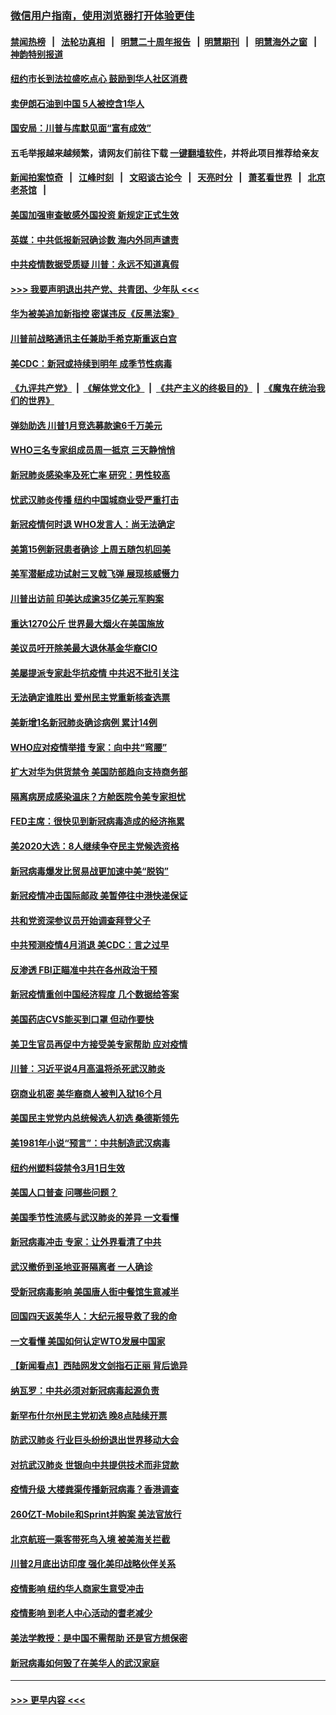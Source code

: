 ### [微信用户指南，使用浏览器打开体验更佳](https://github.com/gfw-breaker/banned-news1/blob/master/indexes/wechat-guide.md?t=0)
#### [禁闻热榜](热点新闻.md?t=0)  &nbsp;&nbsp;|&nbsp;&nbsp; [法轮功真相](https://github.com/gfw-breaker/truth/blob/master/README.md?t=0) &nbsp;&nbsp;|&nbsp;&nbsp; [明慧二十周年报告](https://github.com/gfw-breaker/mh-reports/blob/master/README.md?t=0) &nbsp;&nbsp;|&nbsp;&nbsp;[明慧期刊](https://github.com/gfw-breaker/mh-qikan) &nbsp;&nbsp;|&nbsp;&nbsp; [明慧海外之窗](https://github.com/gfw-breaker/mh-news/blob/master/README.md?t=0) &nbsp;&nbsp;|&nbsp;&nbsp; [神韵特别报道](https://github.com/gfw-breaker/mh-news/blob/master/shenyun.md?t=0)
#### [纽约市长到法拉盛吃点心  鼓励到华人社区消费](../pages/nsc412/n11868197.md?t=02141955) 
#### [卖伊朗石油到中国  5人被控含1华人](../pages/nsc412/n11867988.md?t=02141955) 
#### [国安局：川普与库默见面“富有成效”](../pages/nsc412/n11867976.md?t=02141955) 
#### 五毛举报越来越频繁，请网友们前往下载 [一键翻墙软件](https://github.com/gfw-breaker/ssr-accounts)，并将此项目推荐给亲友
#### [新闻拍案惊奇](https://github.com/gfw-breaker/banned-news1/blob/master/pages/link4.md) &nbsp;&nbsp;|&nbsp;&nbsp; [江峰时刻](https://github.com/gfw-breaker/banned-news1/blob/master/pages/link4.md) &nbsp;&nbsp;|&nbsp;&nbsp; [文昭谈古论今](https://github.com/gfw-breaker/banned-news1/blob/master/pages/link4.md) &nbsp;&nbsp;|&nbsp;&nbsp; [天亮时分](https://github.com/gfw-breaker/banned-news1/blob/master/pages/link4.md) &nbsp;&nbsp;|&nbsp;&nbsp; [萧茗看世界](https://github.com/gfw-breaker/banned-news1/blob/master/pages/link4.md) &nbsp;&nbsp;|&nbsp;&nbsp; [北京老茶馆](https://github.com/gfw-breaker/banned-news1/blob/master/pages/link4.md) &nbsp;&nbsp;|&nbsp;&nbsp; 
#### [美国加强审查敏感外国投资 新规定正式生效](../pages/nsc412/n11868041.md?t=02141955) 
#### [英媒：中共低报新冠确诊数 海内外同声谴责](../pages/nsc412/n11867421.md?t=02141955) 
#### [中共疫情数据受质疑 川普：永远不知道真假](../pages/nsc412/n11867195.md?t=02141955) 
#### [>>> 我要声明退出共产党、共青团、少年队 <<<](https://github.com/begood0513/goodnews/blob/master/quit/letter.md) 
#### [华为被美追加新指控 密谋违反《反黑法案》](../pages/nsc412/n11867191.md?t=02141955) 
#### [川普前战略通讯主任兼助手希克斯重返白宫](../pages/nsc412/n11867104.md?t=02141955) 
#### [美CDC：新冠或持续到明年 成季节性病毒](../pages/nsc412/n11867279.md?t=02141955) 
#### [《九评共产党》](https://github.com/begood0513/9ping.md/blob/master/README.md) &nbsp;|&nbsp; [《解体党文化》](../../../../jtdwh.md/blob/master/README.md)  &nbsp;|&nbsp; [《共产主义的终极目的》](../../../../gczydzjmd.md/blob/master/README.md) &nbsp;|&nbsp; [《魔鬼在统治我们的世界》](../../../../mgztzwmdsj.md/blob/master/README.md) 
#### [弹劾助选 川普1月竞选募款逾6千万美元](../pages/nsc412/n11866950.md?t=02141955) 
#### [WHO三名专家组成员周一抵京 三天静悄悄](../pages/nsc412/n11866947.md?t=02141955) 
#### [新冠肺炎感染率及死亡率 研究：男性较高](../pages/nsc412/n11866956.md?t=02141955) 
#### [忧武汉肺炎传播 纽约中国城商业受严重打击](../pages/nsc412/n11866902.md?t=02141955) 
#### [新冠疫情何时退 WHO发言人：尚无法确定](../pages/nsc412/n11866864.md?t=02141955) 
#### [美第15例新冠患者确诊 上周五随包机回美](../pages/nsc412/n11866852.md?t=02141955) 
#### [美军潜艇成功试射三叉戟飞弹 展现核威慑力](../pages/nsc412/n11866046.md?t=02141955) 
#### [川普出访前 印美达成逾35亿美元军购案](../pages/nsc412/n11865444.md?t=02141955) 
#### [重达1270公斤 世界最大烟火在美国施放](../pages/nsc412/n11865198.md?t=02141955) 
#### [美议员吁开除美最大退休基金华裔CIO](../pages/nsc412/n11865230.md?t=02141955) 
#### [美屡提派专家赴华抗疫情 中共迟不批引关注](../pages/nsc412/n11864719.md?t=02141955) 
#### [无法确定谁胜出 爱州民主党重新核查选票](../pages/nsc412/n11864830.md?t=02141955) 
#### [美新增1名新冠肺炎确诊病例 累计14例](../pages/nsc412/n11864893.md?t=02141955) 
#### [WHO应对疫情举措 专家：向中共“弯腰”](../pages/nsc412/n11864727.md?t=02141955) 
#### [扩大对华为供货禁令 美国防部趋向支持商务部](../pages/nsc412/n11864773.md?t=02141955) 
#### [隔离病房成感染温床？方舱医院令美专家担忧](../pages/nsc412/n11864575.md?t=02141955) 
#### [FED主席：很快见到新冠病毒造成的经济拖累](../pages/nsc412/n11864507.md?t=02141955) 
#### [美2020大选：8人继续争夺民主党候选资格](../pages/nsc412/n11864327.md?t=02141955) 
#### [新冠病毒爆发比贸易战更加速中美“脱钩”](../pages/nsc412/n11864470.md?t=02141955) 
#### [新冠疫情冲击国际邮政 美暂停往中港快递保证](../pages/nsc412/n11864207.md?t=02141955) 
#### [共和党资深参议员开始调查拜登父子](../pages/nsc412/n11863984.md?t=02141955) 
#### [中共预测疫情4月消退 美CDC：言之过早](../pages/nsc412/n11864310.md?t=02141955) 
#### [反渗透 FBI正瞄准中共在各州政治干预](../pages/nsc412/n11864300.md?t=02141955) 
#### [新冠疫情重创中国经济程度 几个数据给答案](../pages/nsc412/n11864203.md?t=02141955) 
#### [美国药店CVS能买到口罩 但动作要快](../pages/nsc412/n11862438.md?t=02141955) 
#### [美卫生官员再促中方接受美专家帮助 应对疫情](../pages/nsc412/n11864043.md?t=02141955) 
#### [川普：习近平说4月高温将杀死武汉肺炎](../pages/nsc412/n11860814.md?t=02141955) 
#### [窃商业机密 美华裔商人被判入狱16个月](../pages/nsc412/n11863911.md?t=02141955) 
#### [美国民主党党内总统候选人初选 桑德斯领先](../pages/nsc412/n11863475.md?t=02141955) 
#### [美1981年小说“预言”：中共制造武汉病毒](../pages/nsc412/n11863306.md?t=02141955) 
#### [纽约州塑料袋禁令3月1日生效](../pages/nsc412/n11862832.md?t=02141955) 
#### [美国人口普查  问哪些问题？](../pages/nsc412/n11862808.md?t=02141955) 
#### [美国季节性流感与武汉肺炎的差异 一文看懂](../pages/nsc412/n11862428.md?t=02141955) 
#### [新冠病毒冲击 专家：让外界看清了中共](../pages/nsc412/n11862280.md?t=02141955) 
#### [武汉撤侨到圣地亚哥隔离者 一人确诊](../pages/nsc412/n11862460.md?t=02141955) 
#### [受新冠病毒影响 美国唐人街中餐馆生意减半](../pages/nsc412/n11861940.md?t=02141955) 
#### [回国四天返美华人：大纪元报导救了我的命](../pages/nsc412/n11862181.md?t=02141955) 
#### [一文看懂 美国如何认定WTO发展中国家](../pages/nsc412/n11862051.md?t=02141955) 
#### [【新闻看点】西陆网发文剑指石正丽 背后诡异](../pages/nsc412/n11861792.md?t=02141955) 
#### [纳瓦罗：中共必须对新冠病毒起源负责](../pages/nsc412/n11861810.md?t=02141955) 
#### [新罕布什尔州民主党初选 晚8点陆续开票](../pages/nsc412/n11861872.md?t=02141955) 
#### [防武汉肺炎 行业巨头纷纷退出世界移动大会](../pages/nsc412/n11861795.md?t=02141955) 
#### [对抗武汉肺炎 世银向中共提供技术而非贷款](../pages/nsc412/n11861652.md?t=02141955) 
#### [疫情升级 大楼粪渠传播新冠病毒？香港调查](../pages/nsc412/n11861556.md?t=02141955) 
#### [260亿T-Mobile和Sprint并购案 美法官放行](../pages/nsc412/n11861511.md?t=02141955) 
#### [北京航班一乘客带死鸟入境 被美海关拦截](../pages/nsc412/n11861317.md?t=02141955) 
#### [川普2月底出访印度 强化美印战略伙伴关系](../pages/nsc412/n11860557.md?t=02141955) 
#### [疫情影响  纽约华人商家生意受冲击](../pages/nsc412/n11860284.md?t=02141955) 
#### [疫情影响  到老人中心活动的耆老减少](../pages/nsc412/n11860199.md?t=02141955) 
#### [美法学教授：是中国不需帮助 还是官方想保密](../pages/nsc412/n11859492.md?t=02141955) 
#### [新冠病毒如何毁了在美华人的武汉家庭](../pages/nsc412/n11859524.md?t=02141955) 

----
#### [ >>> 更早内容 <<< ](../indexes/nsc412-earlier.md)
